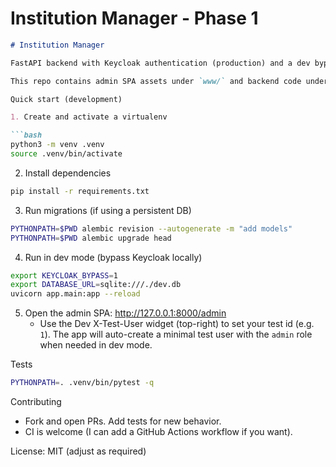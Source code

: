 # Institution Manager - Phase 1
```markdown
# Institution Manager

FastAPI backend with Keycloak authentication (production) and a dev bypass mode for local testing.

This repo contains admin SPA assets under `www/` and backend code under `app/`.

Quick start (development)

1. Create and activate a virtualenv

```bash
python3 -m venv .venv
source .venv/bin/activate
```

2. Install dependencies

```bash
pip install -r requirements.txt
```

3. Run migrations (if using a persistent DB)

```bash
PYTHONPATH=$PWD alembic revision --autogenerate -m "add models"
PYTHONPATH=$PWD alembic upgrade head
```

4. Run in dev mode (bypass Keycloak locally)

```bash
export KEYCLOAK_BYPASS=1
export DATABASE_URL=sqlite:///./dev.db
uvicorn app.main:app --reload
```

5. Open the admin SPA: http://127.0.0.1:8000/admin
	- Use the Dev X-Test-User widget (top-right) to set your test id (e.g. `1`). The app will auto-create a minimal test user with the `admin` role when needed in dev mode.

Tests

```bash
PYTHONPATH=. .venv/bin/pytest -q
```

Contributing

- Fork and open PRs. Add tests for new behavior.
- CI is welcome (I can add a GitHub Actions workflow if you want).

License: MIT (adjust as required)
```

